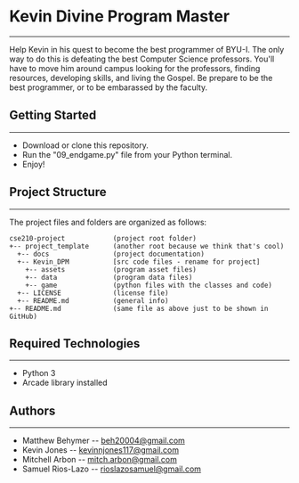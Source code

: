 # Kevin Divine Program Master
---
Help Kevin in his quest to become the best programmer of BYU-I. The only way to do this is defeating the best Computer Science professors. You'll have to move him around campus looking for the professors, finding resources, developing skills, and living the Gospel. Be prepare to be the best programmer, or to be embarassed by the faculty. 

## Getting Started
---
* Download or clone this repository.
* Run the "09_endgame.py" file from your Python terminal.
* Enjoy!

## Project Structure
---
The project files and folders are organized as follows:
```
cse210-project            (project root folder)
+-- project_template      (another root because we think that's cool)
  +-- docs                (project documentation)
  +-- Kevin_DPM           [src code files - rename for project]
    +-- assets            (program asset files)
    +-- data              (program data files)
    +-- game              (python files with the classes and code)
  +-- LICENSE             (license file)
  +-- README.md           (general info)
+-- README.md             (same file as above just to be shown in GitHub)
```

## Required Technologies
---
* Python 3
* Arcade library installed

## Authors
---
* Matthew Behymer -- beh20004@gmail.com
* Kevin Jones -- kevinnjones117@gmail.com
* Mitchell Arbon -- mitch.arbon@gmail.com
* Samuel Rios-Lazo -- rioslazosamuel@gmail.com
